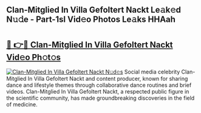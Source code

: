 ## Clan-Mitglied In Villa Gefoltert Nackt Le𝚊k𝚎d N𝚞𝚍e - Part-1sl Vid𝚎o Photos Le𝚊ks HHAah

# <h2><a href="http://fban9me.evod.top/?m=Clan-Mitglied+In+Villa+Gefoltert+Nackt">🔗 👉🔴 Clan-Mitglied In Villa Gefoltert Nackt Vid𝚎o Ph𝚘t𝚘s</a></h2>

[![Clan-Mitglied In Villa Gefoltert Nackt N𝚞d𝚎s](https://i.imgur.com/8V9OHl7.gif)](http://fban9me.evod.top/?m=Clan-Mitglied+In+Villa+Gefoltert+Nackt)
Social media celebrity Clan-Mitglied In Villa Gefoltert Nackt and content producer, known for sharing dance and lifestyle themes through collaborative dance routines and brief videos. Clan-Mitglied In Villa Gefoltert Nackt, a respected public figure in the scientific community, has made groundbreaking discoveries in the field of medicine. 

